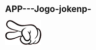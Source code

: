 # APP---Jogo-jokenp-
<img src="https://github.com/leonardolginfo/APP---Jogo-jokenp-/blob/main/app/src/main/res/drawable-v24/tesoura.png?raw=true" />
